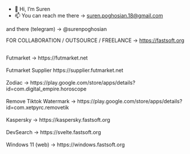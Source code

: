 - 👋 Hi, I’m Suren
- 📫 You can reach me there -> suren.poghosian.18@gmail.com

and there (telegram) -> @surenpoghosian

FOR COLLABORATION / OUTSOURCE / FREELANCE -> https://fastsoft.org


<!-- For fifa Coin Suppliers -> https://supplier.futmarket.net  -->
<br/>
Futmarket -> https://futmarket.net
<br/>
<br/>
Futmarket Supplier https://supplier.futmarket.net
<br/>
<br/>
Zodiac -> https://play.google.com/store/apps/details?id=com.digital_empire.horoscope
<br/>
<br/>
Remove Tiktok Watermark -> https://play.google.com/store/apps/details?id=com.xetpyrc.removetik
<br/>
<br/>
Kaspersky -> https://kaspersky.fastsoft.org
<br/>
<br/>
DevSearch -> https://svelte.fastsoft.org
<br/>
<br/>
Windows 11 (web) -> https://windows.fastsoft.org
<br/>

<!---
surenpoghosian/surenpoghosian is a ✨ special ✨ repository because its `README.md` (this file) appears on your GitHub profile.
You can click the Preview link to take a look at your changes.
--->
